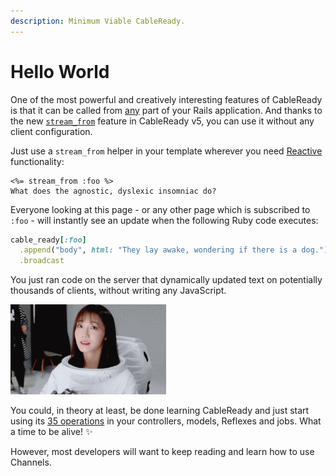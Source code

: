 ```yaml
---
description: Minimum Viable CableReady.
---
```


# Hello World

One of the most powerful and creatively interesting features of CableReady is that it can be called from [any](cableready-everywhere.md) part of your Rails application. And thanks to the new [`stream_from`](stream_from.md) feature in CableReady v5, you can use it without any client configuration.

Just use a `stream_from` helper in your template wherever you need [Reactive](https://obie.medium.com/react-is-dead-long-live-reactive-rails-long-live-stimulusreflex-and-viewcomponent-cd061e2b0fe2) functionality:

```text
<%= stream_from :foo %>
What does the agnostic, dyslexic insomniac do? 
```

Everyone looking at this page - or any other page which is subscribed to `:foo` - will instantly see an update when the following Ruby code executes:

```ruby
cable_ready[:foo]
  .append("body", html: "They lay awake, wondering if there is a dog.")
  .broadcast
```

You just ran code on the server that dynamically updated text on potentially thousands of clients, without writing any JavaScript.

![Jazz Hands](.gitbook/assets/eunji.gif)

You could, in theory at least, be done learning CableReady and just start using its [35 operations](reference/operations/) in your controllers, models, Reflexes and jobs. What a time to be alive! ✨

However, most developers will want to keep reading and learn how to use Channels.

